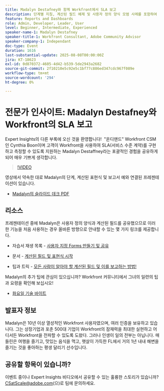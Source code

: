 ```yaml
---
title: Madalyn Destafney와 함께 Workfront에서 SLA 보고
description: 단계별 지침, 계산된 필드 예제 및 사용자 정의 양식 모범 사례를 포함하여 Madalyn Destafney의 전문가 팁을 통해 Adobe Workfront에서 SLA(서비스 수준 계약)를 구현하고 측정하는 방법에 대해 알아봅니다.
feature: Reports and Dashboards
role: Admin, Developer, Leader, User
level: Beginner, Intermediate, Experienced
speaker-name-1: Madalyn Destafney
speaker-title-1: Workfront Consultant, Adobe Community Advisor
speaker-company-1: Independant
doc-type: Event
duration: 1616
last-substantial-update: 2025-08-08T00:00:00Z
jira: KT-18623
exl-id: 0d870372-4605-4d42-b539-5de2943a2682
source-git-commit: 2f10210e5c92e5c1bf77c886ed347cdc967f089e
workflow-type: tm+mt
source-wordcount: '294'
ht-degree: 0%

---
```


# 전문가 인사이트: Madalyn Destafney와 Workfront의 SLA 보고

Expert Insights의 다른 부록에 오신 것을 환영합니다!  &quot;온디맨드&quot; Workfront CSM인 Cynthia Boon이며 고객이 Workfront을 사용하여 SLA(서비스 수준 계약)를 구현하고 측정할 수 있도록 지원하는 Madalyn Destaffney라는 포괄적인 경험을 공유하게 되어 매우 기쁘게 생각합니다. 

>[!VIDEO](https://video.tv.adobe.com/v/3469985/?learn=on&enablevpops&captions=kor)

영상에서 약속한 대로 Madalyn의 단계, 계산된 표현식 및 보고서 예와 연결된 프레젠테이션이 있습니다. 

* [Madalyn의 슬라이드 데크 PDF](https://cdn.experience.workfront.com/Training/Guides/Customer+Success+at+Scale/SLA+Reporting.pdf)

## 리소스

프레젠테이션 중에 Madalyn은 사용자 정의 양식과 계산된 필드를 공유했으므로 이러한 기능을 처음 사용하는 경우 올바른 방향으로 안내할 수 있는 몇 가지 링크를 제공합니다. 

* 자습서 재생 목록 - [사용자 지정 Forms 만들기 및 공유](https://experienceleague.adobe.com/ko/playlists/workfront-create-and-manage-custom-forms)

* 문서 - [계산된 필드 및 표현식 시작](https://experienceleague.adobe.com/ko/docs/workfront-learn/tutorials-workfront/custom-data/calculated-expressions/get-started-with-calculated-fields-and-expressions)

* 팁과 트릭 - [모든 사람이 알아야 할 계산된 필드 및 이를 보고하는 방법!](https://experienceleague.adobe.com/ko/docs/events/the-skill-exchange-recordings/workfront/apr2022/calculated-fields)

Madalyn의 추가 팁에 관심이 있으십니까? Workfront 커뮤니티에서 그녀의 일련의 팁과 요령을 확인해 보십시오! 

* [화요일 기술 바이트](https://experienceleaguecommunities.adobe.com/t5/workfront-discussions/tuesday-tech-bytes/m-p/625812?profile.language=ko#M2742)

## 발표자 정보 

Madalyn은 10년 이상 열성적인 Workfront 사용자였으며, 여러 인증을 보유하고 있습니다. 그는 상장기업과 포춘 500대 기업이 Workfront의 잠재력을 최대한 실현하고 어디서든 Workfront을 전파할 수 있도록 도왔다. 그러나 인생이 일의 전부는 아닙니다. 매들린은 여행을 즐기고, 맛있는 음식을 먹고, 햇살이 가득한 FL에서 거의 1년 내내 해변을 즐기는 것을 좋아하는 평생 달리기 선수입니다. 

## 공유할 항목이 있습니까?

이벤트 중이나 Expert Insights 비디오에서 공유할 수 있는 훌륭한 스토리가 있습니까? [CSatScale@adobe.com](mailto:CSatScale@adobe.com)(으)로 팀에 문의하세요.
